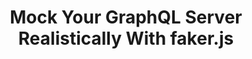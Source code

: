 ---
categories:
- node
- beginners
- graphql
- javascript
external_url: https://dev.to/yvonnickfrin/mock-your-graphql-server-realistically-with-faker-js-25oo
shared: true
slug: mock-your-graphql-server-realist
time: 2019-08-08 11:52:07
title: Mock Your GraphQL Server Realistically With faker.js
toread: true
---